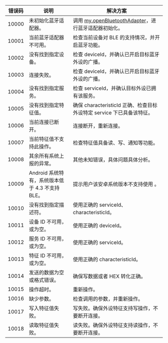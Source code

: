 | **错误码** | **说明** | **解决方案** |
| --- | --- | --- |
| 10000 | 未初始化蓝牙适配器。 | 调用 [my.openBluetoothAdapter](https://opendocs.alipay.com/mini/api/kunuy4)，进行蓝牙适配器初始化。 |
| 10001 | 当前蓝牙适配器不可用。 | 检查当前设备对 BLE 的支持情况，并开启蓝牙功能。 |
| 10002 | 没有找到指定设备。 | 检查 deviceId，并确认已开启目标蓝牙外设的广播。 |
| 10003 | 连接失败。 | 检查 deviceId，并确认已开启目标蓝牙外设的广播。 |
| 10004 | 没有找到指定服务。 | 检查 serviceId，并确认目标外设已拥有该服务。 |
| 10005 | 没有找到指定特征值。 | 确保 characteristicId 正确、检查目标外设特定 service 下已具备该特征。 |
| 10006 | 当前连接已断开。 | 连接断开，重新连接。 |
| 10007 | 当前特征值不支持此操作。 | 检查特征值具备读、写、通知等功能。 |
| 10008 | 其余所有系统上报的异常。 | 其他未知错误，具体问题具体分析。 |
| 10009 | Android 系统特有，系统版本低于 4.3 不支持 BLE。 | 提示用户该安卓系统版本不支持使用 。 |
| 10010 | 没有找到指定描述符。 | 使用正确的 serviceId、characteristicId。 |
| 10011 | 设备 ID 不可用，或为空。 | 使用正确的 deviceId。 |
| 10012 | 服务 ID 不可用，或为空。 | 使用正确的 serviceId。 |
| 10013 | 特征 ID 不可用，或为空。 | 使用正确的 characteristicId。 |
| 10014 | 发送的数据为空或格式错误。 | 确保写数据或者 HEX 转化正确。 |
| 10015 | 操作超时。 | 重新操作。 |
| 10016 | 缺少参数。 | 检查调用的参数，并重新操作。 |
| 10017 | 写入特征值失败。 | 写失败。确保外设特征支持写操作，不要断开连接。 |
| 10018 | 读取特征值失败。 | 读失败。确保外设特征支持读操作，不要断开连接。 |

